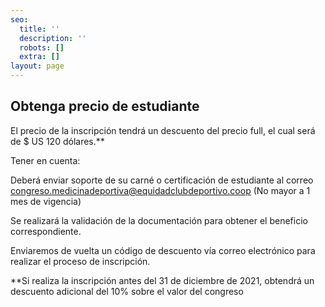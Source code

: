```yaml
---
seo:
  title: ''
  description: ''
  robots: []
  extra: []
layout: page
---
```

## Obtenga precio de estudiante

El precio de la inscripción tendrá un descuento del precio full, el cual será de $ US 120 dólares.\*\*

Tener en cuenta:

Deberá enviar soporte de su carné o certificación de estudiante al correo congreso.medicinadeportiva@equidadclubdeportivo.coop (No mayor a 1 mes de vigencia)

Se realizará la validación de la documentación para obtener el beneficio correspondiente.

Enviaremos de vuelta un código de descuento vía correo electrónico para realizar el proceso de inscripción.

\*\*Si realiza la inscripción antes del 31 de diciembre de 2021, obtendrá un descuento adicional del 10% sobre el valor del congreso
